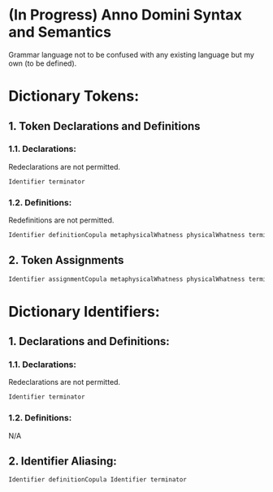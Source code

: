# (In Progress) Anno Domini Syntax and Semantics

Grammar language not to be confused with any existing language but my own (to be defined).

# Dictionary Tokens:

## 1. Token Declarations and Definitions

### 1.1. Declarations:

Redeclarations are not permitted.

```c
Identifier terminator
```

### 1.2. Definitions:

Redefinitions are not permitted.

```c
Identifier definitionCopula metaphysicalWhatness physicalWhatness terminator
```

## 2. Token Assignments

```c
Identifier assignmentCopula metaphysicalWhatness physicalWhatness terminator
```

# Dictionary Identifiers:

## 1. Declarations and Definitions:

### 1.1. Declarations:

Redeclarations are not permitted.

```c
Identifier terminator
```

### 1.2. Definitions:

N/A

## 2. Identifier Aliasing:

```c
Identifier definitionCopula Identifier terminator
```
